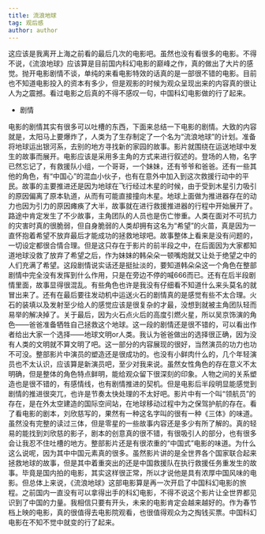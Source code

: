 ```yaml
---
title: 流浪地球
tag: 观后感
author: author
---
```


这应该是我离开上海之前看的最后几次的电影吧。虽然也没有看很多的电影。不得不说，《流浪地球》应该算是目前国内科幻电影的巅峰之作，真的做出了大片的感觉。抛开电影剧情不谈，单纯的来看电影特效的话真的是一部很不错的电影。目前也不知道电影投入的资本有多少，但是观影的时候为观众呈现出来的内容真的很让人为之震撼。看过电影之后真的不得不感叹一句，中国科幻电影做的行了起来。
	
* 剧情

电影的剧情其实有很多可以吐槽的东西，下面来总结一下电影的剧情。大致的内容就是，太阳马上要爆炸了，人类为了生存制定了一个名为“流浪地球”的计划。准备将地球运出银河系，去别的地方寻找新的家园的故事。影片就围绕在运送地球中发生的故事而展开。电影应该是采用多主角的方式来进行叙述的。登场的人物，名字已然忘记了，有救援队小组，一个哥哥，一个妹妹，还有爷爷和爸爸。还有一些其他的角色，有“中国心”的混血小伙子，也有在意外中加入到这次救援行动中的平民。故事的主要推进还是因为地球在飞行经过木星的时候，由于受到木星引力吸引的原因偏离了原本轨道，从而有可能直接撞向木星。地球上面做为推进器存在的动力也因为引力的原因瘫痪了大半，故事就在进行救援推进器的行程中开始展开了。路途中肯定发生了不少故事，主角团队的人员也是伤亡惨重。人类在面对不可抗力的灾害时真的很脆弱，但自身脆弱的人类却拥有这名为“希望”的火苗，真是因为一直怀抱着希望不放弃最后才能成功的拯救地球吧。故事整体上看来是没有问题的，一切设定都很合情合理。但是这只存在于影片的前半段之中，在后面因为大家都知道地球没救了放弃了希望之后，作为妹妹的韩朵朵一顿嘴炮就又让处于绝望之中的人们充满了希望。这段剧情说实话还是挺扯淡的，要知道韩朵朵这一个角色在整部剧情中完全没有发挥到什么作用，只是在旁边不停的喊666而已。还有在后半段剧情里面，故事显得很混乱。有些角色也许是我没有仔细看不知道什么来头莫名的就冒出来了。还有在最后要往发动机中运送火石的剧情真的是感觉有些不太合理。火石的装填以及发射至少给人的感觉应该是很复杂的才最，没想到就被主角团队轻而易举的解决掉了。关于最后，因为火石点火后的高度引燃火星，所以吴京饰演的角色——爸爸准备牺牲自己拯救这个地球。这一段的剧情还是很不错的，可以看出作者给出大家一个选择——地球文明or人类。我认为爸爸做出的选择很正确，因为没有人类的文明就不算文明了吧。这一部分的内容展现的很好，当然演员的功力也功不可没。整部影片中演员的塑造还是很成功的。也没有小鲜肉什么的，几个年轻演员也不太认识，应该算是新演员吧，至少对我来说。虽然女性角色的存在意义不太明确，但是整体的角色特点鲜明，能给观众留下很深刻的印象。人物之间的关系塑造也是很不错的，有感情线，也有剧情推进的契机。但是电影后半段明显能感觉到剧情的推进很突兀，也许是节奏太快处理的不太好吧。影片中有一个叫“领航员”的存在，是在外太空建造的国际空间站，在地球移动过程中为之保驾护航的存在。看了看电影的剧本，刘欣慈写的，果然有一种这名字叫的很有一种《三体》的味道。虽然没有完整的读过三体，但是零星的一些故事内容还是多少有所了解的。真的轻易的能找到刘欣慈的影子，剧本的创意真的很不错，有很吸引人的部分，也有很多会让我忍不住吐槽的地方。整部影片还是有很浓重的“中国式”电影的味道。为什么这么说呢，因为其中中国元素真的很多。虽然影片讲的是全世界各个国家联合起来拯救地球的故事，但是其中着重突出的还是中国救援队在执行救援任务重发生的故事。毕竟是国内拍的电影，其实这样很正常，所以才说他是具有浓厚中国风味的电影。但总体上来说，《流浪地球》这部电影算是再一次开启了中国科幻电影的旅程。之前国内一直没有可以拿得出手的科幻电影，不得不说这个影片让全世界都见识到了中国的力量。我相信只要有开头，未来的电影肯定会越来越好的。作为春节档上映的电影，真的很值得去电影院观看，也很值得观众为之掏钱买票。中国科幻电影在不知不觉中就变的行了起来。

